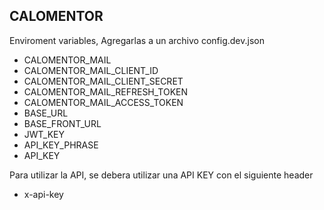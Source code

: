 ## CALOMENTOR

Enviroment variables, Agregarlas a un archivo config.dev.json

- CALOMENTOR_MAIL
- CALOMENTOR_MAIL_CLIENT_ID
- CALOMENTOR_MAIL_CLIENT_SECRET
- CALOMENTOR_MAIL_REFRESH_TOKEN
- CALOMENTOR_MAIL_ACCESS_TOKEN
- BASE_URL
- BASE_FRONT_URL
- JWT_KEY
- API_KEY_PHRASE
- API_KEY

Para utilizar la API, se debera utilizar una API KEY con el siguiente header

- x-api-key
